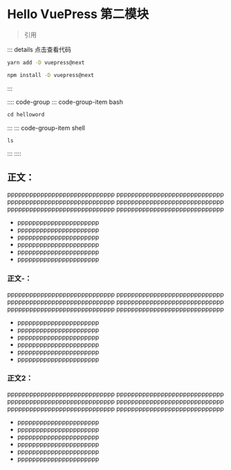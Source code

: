 # Hello VuePress 第二模块
> 引用

::: details 点击查看代码
<CodeGroup>
  <CodeGroupItem title="YARN" active>

```bash
yarn add -D vuepress@next
```

  </CodeGroupItem>

  <CodeGroupItem title="NPM">

```bash
npm install -D vuepress@next
```

  </CodeGroupItem>
</CodeGroup>
:::


:::: code-group
::: code-group-item bash
```js
cd helloword
```
:::
::: code-group-item shell
```js
ls
```
:::
::::

## 正文：
ppppppppppppppppppppppppppppp
ppppppppppppppppppppppppppppp
ppppppppppppppppppppppppppppp
ppppppppppppppppppppppppppppp
ppppppppppppppppppppppppppppp
ppppppppppppppppppppppppppppp

- pppppppppppppppppppppp
- pppppppppppppppppppppp
- pppppppppppppppppppppp
- pppppppppppppppppppppp
- pppppppppppppppppppppp
- pppppppppppppppppppppp
### 正文-：
ppppppppppppppppppppppppppppp
ppppppppppppppppppppppppppppp
ppppppppppppppppppppppppppppp
ppppppppppppppppppppppppppppp
ppppppppppppppppppppppppppppp
ppppppppppppppppppppppppppppp

- pppppppppppppppppppppp
- pppppppppppppppppppppp
- pppppppppppppppppppppp
- pppppppppppppppppppppp
- pppppppppppppppppppppp
- pppppppppppppppppppppp


### 正文2：
ppppppppppppppppppppppppppppp
ppppppppppppppppppppppppppppp
ppppppppppppppppppppppppppppp
ppppppppppppppppppppppppppppp
ppppppppppppppppppppppppppppp
ppppppppppppppppppppppppppppp

- pppppppppppppppppppppp
- pppppppppppppppppppppp
- pppppppppppppppppppppp
- pppppppppppppppppppppp
- pppppppppppppppppppppp
- pppppppppppppppppppppp
